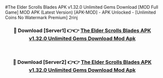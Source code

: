 #The Elder Scrolls Blades APK v1.32.0 Unlimited Gems Download [MOD Full Game] MOD APK (Latest Version) [APK-MOD] - APK Unlocked - [Unlimited Coins No Watermark Premium] 2rinj



<div align="center">

<h3>🔴 Download [Server1] 👉👉 <a href="https://momento.my/?title=The_Elder_Scrolls_Blades_APK_v1.32.0_Unlimited_Gems_Download">The Elder Scrolls Blades APK v1.32.0 Unlimited Gems Download Mod Apk</a></h3><br>

<h3>🔴 Download [Server2] 👉👉 <a href="https://momento.my/?title=The_Elder_Scrolls_Blades_APK_v1.32.0_Unlimited_Gems_Download">The Elder Scrolls Blades APK v1.32.0 Unlimited Gems Download Mod Apk</a></h3>
</div>
